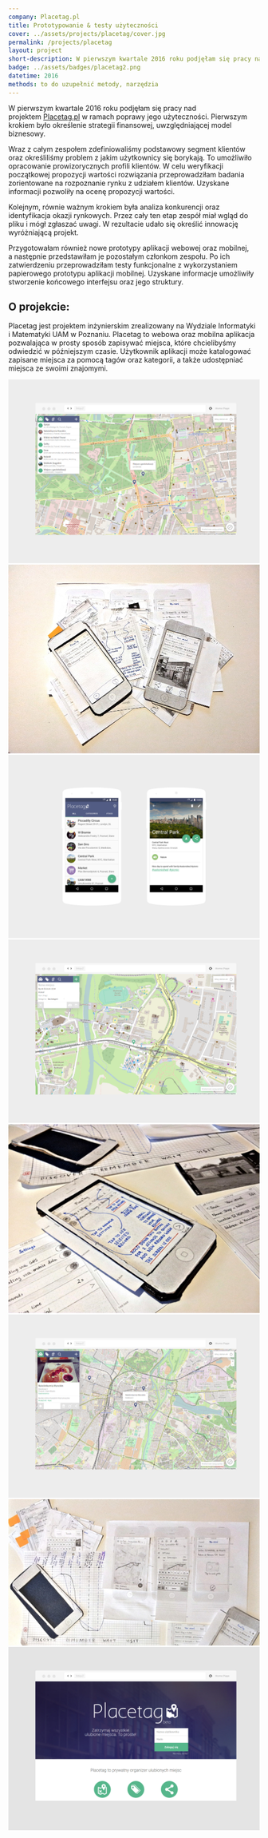```yaml
---
company: Placetag.pl
title: Prototypowanie & testy użyteczności
cover: ../assets/projects/placetag/cover.jpg
permalink: /projects/placetag
layout: project
short-description: W pierwszym kwartale 2016 roku podjęłam się pracy nad projektem Placetag.pl w ramach poprawy jego użyteczności
badge: ../assets/badges/placetag2.png
datetime: 2016
methods: to do uzupełnić metody, narzędzia
---
```


<p>W pierwszym kwartale 2016 roku podjęłam się pracy nad projektem <a href="http://placetag.pl">Placetag.pl</a>&nbsp;w&nbsp;ramach poprawy jego użyteczności. Pierwszym krokiem było określenie strategii finansowej, uwzględniającej model biznesowy.</p>

<p>Wraz z&nbsp;całym zespołem zdefiniowaliśmy podstawowy segment klientów oraz określiliśmy problem z&nbsp;jakim użytkownicy się borykają. To umożliwiło opracowanie prowizorycznych profili klientów. W&nbsp;celu weryfikacji początkowej propozycji wartości rozwiązania przeprowadziłam badania zorientowane na rozpoznanie rynku z&nbsp;udziałem klientów. Uzyskane informacji pozwoliły na ocenę propozycji wartości.</p>

<p>Kolejnym, równie ważnym krokiem była analiza konkurencji oraz identyfikacja okazji rynkowych. Przez cały ten etap zespół miał wgląd do pliku i&nbsp;mógł zgłaszać uwagi. W&nbsp;rezultacie udało się określić innowację wyróżniającą projekt.</p>

<p>Przygotowałam również nowe prototypy aplikacji webowej oraz mobilnej, a&nbsp;następnie przedstawiłam je pozostałym członkom zespołu. Po ich zatwierdzeniu przeprowadziłam testy funkcjonalne z&nbsp;wykorzystaniem papierowego prototypu aplikacji mobilnej. Uzyskane informacje umożliwiły stworzenie końcowego interfejsu oraz jego struktury.</p>

<h2>O projekcie:</h2>

<p>Placetag jest projektem inżynierskim zrealizowany na Wydziale Informatyki i&nbsp;Matematyki UAM w&nbsp;Poznaniu. Placetag to webowa oraz mobilna aplikacja pozwalająca w prosty sposób zapisywać miejsca, które chcielibyśmy odwiedzić w późniejszym czasie. Użytkownik aplikacji może katalogować zapisane miejsca za pomocą tagów oraz kategorii, a&nbsp;także udostępniać miejsca ze swoimi znajomymi.</p>

<div class="project-image">
	<img src="../assets/projects/placetag/1.png" />
</div>
<div class="project-image">
	<img src="../assets/projects/placetag/5.jpg" />
</div>
<div class="project-image">
	<img src="../assets/projects/placetag/3a.png" />
</div>
<div class="project-image">
	<img src="../assets/projects/placetag/2.png" />
</div>
<div class="project-image">
	<img src="../assets/projects/placetag/6.jpg" />
</div>
<div class="project-image">
	<img src="../assets/projects/placetag/3.png" />
</div>
<div class="project-image">
	<img src="../assets/projects/placetag/7.jpg" />
</div>
<div class="project-image">
	<img src="../assets/projects/placetag/4.png" />
</div>
